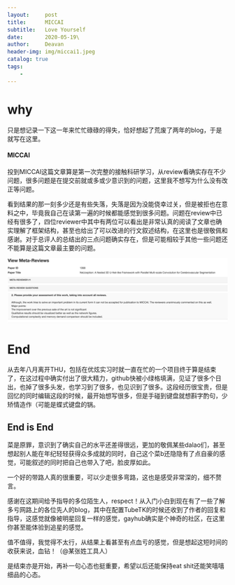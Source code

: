 ```yaml
---
layout:     post
title:      MICCAI
subtitle:   Love Yourself
date:       2020-05-19\ 
author:     Deavan
header-img: img/miccai1.jpeg
catalog: true
tags:
    - 
---
```


# why


只是想记录一下这一年来忙忙碌碌的得失，恰好想起了荒废了两年的blog，于是就写在这里。

#### MICCAI


投到MICCAI这篇文章算是第一次完整的接触科研学习，从review看确实存在不少问题，很多问题是在提交前就或多或少意识到的问题，这里我不想写为什么没有改正等问题。

看到结果的那一刻多少还是有些失落，失落是因为没能侥幸过关，但是被拒也在意料之中，毕竟我自己在读第一遍的时候都能感觉到很多问题。问题在review中已经有很多了，四位reviewer中其中有两位可以看出是非常认真的阅读了文章也确实理解了框架结构，甚至也给出了可以改进的行文叙述结构，在这里也是很敬佩和感谢。对于总评人的总结出的三点问题确实存在，但是可能相较于其他一些问题还不能算是这篇文章最主要的问题。

![](img/miccai2.png)

# End


从去年八月离开THU，包括在优炫实习时就一直在忙的一个项目终于算是结束了，在这过程中确实付出了很大精力，github快被小绿格填满，见证了很多个日出，也掉了很多头发，也学习到了很多，也见识到了很多。这段经历很宝贵，但是回忆的同时编辑这段的时候，最开始想写很多，但是手碰到键盘就想斟字酌句，少矫情造作（可能是蝶式键盘的锅。


## End is End


菜是原罪，意识到了确实自己的水平还差得很远，更加的敬佩某些dalao们，甚至想起别人能在年纪轻轻获得众多成就的同时，自己这个菜b还隐隐有了点自豪的感觉，可能叙述的同时把自己也带入了吧，脸皮厚如此。

一个好的带路人真的很重要，可以少走很多弯路，这也是感受非常深的，细不赘言。


感谢在这期间给予指导的多位陌生人，respect！从入门小白到现在有了一些了解多亏网路上的各位先人的blog，其中在配置TubeTK的时候还收到了作者的回复和指导，这感觉就像被明星回复一样的感觉，gayhub确实是个神奇的社区，在这里你甚至能体验到追星的感觉。


值不值得，我觉得不太行，从结果上看甚至有点血亏的感觉，但是想起这短时间的收获来说，血钻！（@某张姓工具人）

是结束亦是开始，再补一句心态也挺重要，希望以后还能保持eat shit还能笑嘻嘻细品的心态。

